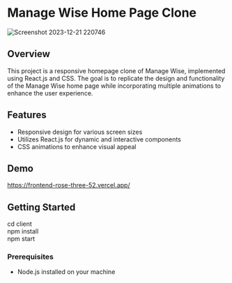 # Manage Wise Home Page Clone

![Screenshot 2023-12-21 220746](https://github.com/mayanknirmalkar/frontend/assets/97802636/149b9f61-f1c1-457c-8d77-e9c89b034ff9)


## Overview

This project is a responsive homepage clone of Manage Wise, implemented using React.js and CSS. The goal is to replicate the design and functionality of the Manage Wise home page while incorporating multiple animations to enhance the user experience.

## Features

- Responsive design for various screen sizes
- Utilizes React.js for dynamic and interactive components
- CSS animations to enhance visual appeal

## Demo
https://frontend-rose-three-52.vercel.app/


## Getting Started
cd client
<br>
npm install
<br>
npm start

### Prerequisites

- Node.js installed on your machine
